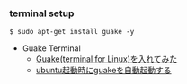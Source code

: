 ### terminal setup
  ```
  $ sudo apt-get install guake -y
  ```
- Guake Terminal
  - [Guake(terminal for Linux)を入れてみた](http://qiita.com/puttyo_bubu/items/6cab623f377a282e3635)
  - [ubuntu起動時にguakeを自動起動する](http://blog.livedoor.jp/vfe_blog/archives/15971258.html)
